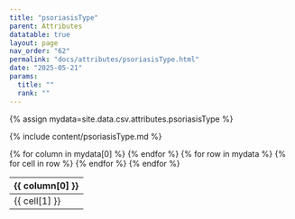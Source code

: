 ```yaml
---
title: "psoriasisType"
parent: Attributes
datatable: true
layout: page
nav_order: "62"
permalink: "docs/attributes/psoriasisType.html"
date: "2025-05-21"
params:
  title: ""
  rank: ""
---
```

{% assign mydata=site.data.csv.attributes.psoriasisType %} 

{% include content/psoriasisType.md %}

<table id="myTable" class="display" style="width:100%">
    <thead>
    {% for column in mydata[0] %}
        <th>{{ column[0] }}</th>
    {% endfor %}
    </thead>
    <tbody>
    {% for row in mydata %}
        <tr>
        {% for cell in row %}
            <td>{{ cell[1] }}</td>
        {% endfor %}
        </tr>
    {% endfor %}
    </tbody>
</table>
<script type="text/javascript">
  $(document).ready(function () {
    $('#myTable').DataTable({
      responsive: true,
      deferRender: false,
      paging: false,
      order: [],
    });
  });
</script>
